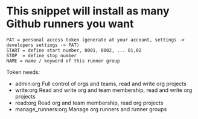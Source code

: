 # This snippet will install as many Github runners you want

    PAT = personal access token (generate at your account, settings -> developers settings -> PAT)
    START = define start number, 0001, 0002, ... 01,02
    STOP  = define stop number
    NAME = name / keyword of this runner group

Token needs:

- admin:org Full control of orgs and teams, read and write org projects
- write:org Read and write org and team membership, read and write org projects
- read:org Read org and team membership, read org projects
- manage_runners:org Manage org runners and runner groups

